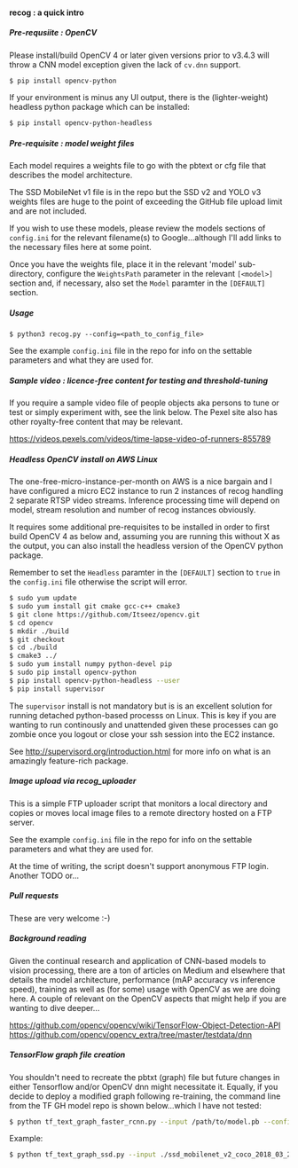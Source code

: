 #### recog : a quick intro

##### Pre-requsiite : OpenCV

Please install/build OpenCV 4 or later given versions prior to v3.4.3 will throw a CNN model exception given the lack of `cv.dnn` support.

```sh
$ pip install opencv-python
```

If your environment is minus any UI output, there is the (lighter-weight) headless python package which can be installed:

```sh
$ pip install opencv-python-headless
```

##### Pre-requisite : model weight files

Each model requires a weights file to go with the pbtext or cfg file that describes the model architecture. 

The SSD MobileNet v1 file is in the repo but the SSD v2 and YOLO v3 weights files are huge to the point of exceeding the GitHub file upload limit and are not included.

If you wish to use these models, please review the models sections of `config.ini` for the relevant filename(s) to Google...although I'll add links to the necessary files here at some point.

Once you have the weights file, place it in the relevant 'model' sub-directory, configure the `WeightsPath` parameter in the relevant `[<model>]` section and, if necessary, also set the `Model` paramter in the `[DEFAULT]` section.

##### Usage 

`$ python3 recog.py --config=<path_to_config_file>`

See the example `config.ini` file in the repo for info on the settable parameters and what they are used for.


##### Sample video : licence-free content for testing and threshold-tuning

If you require a sample video file of people objects aka persons to tune or test or simply experiment with, see the link below. 
The Pexel site also has other royalty-free content that may be relevant.

https://videos.pexels.com/videos/time-lapse-video-of-runners-855789


##### Headless OpenCV install on AWS Linux

The one-free-micro-instance-per-month on AWS is a nice bargain and I have configured a micro EC2 instance to run 2 instances of recog handling 2 separate RTSP video streams. Inference processing time will depend on model, stream resolution and number of recog instances obviously.

It requires some additional pre-requisites to be installed in order to first build OpenCV 4 as below and, assuming you are running this without X as the output, you can also install the headless version of the OpenCV python package.

Remember to set the `Headless` paramter in the `[DEFAULT]` section to `true` in the `config.ini` file otherwise the script will error.

```sh
$ sudo yum update
$ sudo yum install git cmake gcc-c++ cmake3
$ git clone https://github.com/Itseez/opencv.git
$ cd opencv
$ mkdir ./build
$ git checkout
$ cd ./build
$ cmake3 ../
$ sudo yum install numpy python-devel pip
$ sudo pip install opencv-python
$ pip install opencv-python-headless --user
$ pip install supervisor
```
The `supervisor` install is not mandatory but is is an excellent solution for running detached python-based processs on Linux.
This is key if you are wanting to run continously and unattended given these processes can go zombie once you logout or close your ssh session into the EC2 instance.

See http://supervisord.org/introduction.html for more info on what is an amazingly feature-rich package.


##### Image upload via recog_uploader

This is a simple FTP uploader script that monitors a local directory and copies or moves local image files to a remote directory hosted on a FTP server.

See the example `config.ini` file in the repo for info on the settable parameters and what they are used for.

At the time of writing, the script doesn't support anonymous FTP login. Another TODO or...


##### Pull requests

These are very welcome :-)


##### Background reading

Given the continual research and application of CNN-based models to vision processing, there are a ton of articles on Medium and elsewhere that details the model architecture, performance (mAP accuracy vs inference speed), training as well as (for some) usage with OpenCV as we are doing here. A couple of relevant on the OpenCV aspects that might help if you are wanting to dive deeper... 

https://github.com/opencv/opencv/wiki/TensorFlow-Object-Detection-API
https://github.com/opencv/opencv_extra/tree/master/testdata/dnn


##### TensorFlow graph file creation

You shouldn't need to recreate the pbtxt (graph) file but future changes in either Tensorflow and/or OpenCV dnn might necessitate it. Equally, if you decide to deploy a modified graph following re-training, the command line from the TF GH model repo is shown below...which I have not tested:

```sh
$ python tf_text_graph_faster_rcnn.py --input /path/to/model.pb --config /path/to/example.config --output /path/to/graph.pbtxt
```

Example:

```sh
$ python tf_text_graph_ssd.py --input ./ssd_mobilenet_v2_coco_2018_03_29/frozen_inference_graph.pb --config ./ssd_mobilenet_v2_coco.config --output ./ssd_mobilenet_v2_coco_2019_01_28.pbtxt
```
